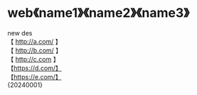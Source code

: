 # web《name1》《name2》《name3》
new
des
<br>
【 http://a.com/ 】
<br>
【 http://b.com/ 】
<br>
【 http://c.com 】
<br>
【https://d.com/】
<br>
【https://e.com/】
<br>
{20240001}
